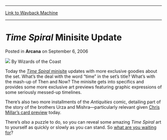 
---
[Link to Wayback Machine](https://web.archive.org/web/20220627171925/https://magic.wizards.com/en/articles/archive/arcana/time-spiral-minisite-update-2006-09-06)

[_metadata_:author]:- "Wizards of the Coast"
[_metadata_:description]:- "Today the Time Spiral minisite updates with more exclusive goodies about the set. What’s the deal with the word “time” in the set’s title? What’s with the mash-up of Then and Now? The minisite gets into specifics and provides some more exclusive art previews featuring graphic expressions of some seriously messed-up timelines. There’s also two more installments of the"
[_metadata_:generator]:- "Drupal 7 (http://drupal.org)"
[_metadata_:node]:- "703576"
[_metadata_:publish_date]:- "2006-09-06"
[_metadata_:source]:- "div-main-content"
[_metadata_:title]:- "Time Spiral Minisite Update"
[_metadata_:wayback_capture_timestamp]:- "2022-06-27 17:19:25"
[_metadata_:wayback_raw_url]:- "https://web.archive.org/web/20220627171925id_/https://magic.wizards.com/en/articles/archive/arcana/time-spiral-minisite-update-2006-09-06"
[_metadata_:wayback_url]:- "https://magic.wizards.com/en/articles/archive/arcana/time-spiral-minisite-update-2006-09-06"
---


*Time Spiral* Minisite Update
=============================



 Posted in **Arcana**
 on September 6, 2006 






![](https://media.magic.wizards.com/styles/auth_small/public/images/person/wizards_author.jpg)
By Wizards of the Coast











Today the [*Time Spiral* minisite](http://archive.wizards.com/Magic/Magazine/Article.aspx?x=magic/timespiral/home) updates with more exclusive goodies about the set. What’s the deal with the word “time” in the set’s title? What’s with the mash-up of Then and Now? The minisite gets into specifics and provides some more exclusive art previews featuring graphic expressions of some seriously messed-up timelines.


There’s also two more installments of the *Antiquities* comic, detailing part of the story of the brothers Urza and Mishra—particularly relevant given [Chris Millar’s card preview](/en/articles/archive/captain-industry-2006-09-06) today.


There’s *also* a puzzle to do, so you can reveal some amazing *Time Spiral* art to yourself as quickly or slowly as you can stand. So [what are you waiting for](http://archive.wizards.com/Magic/Magazine/Article.aspx?x=magic/timespiral/home)?










